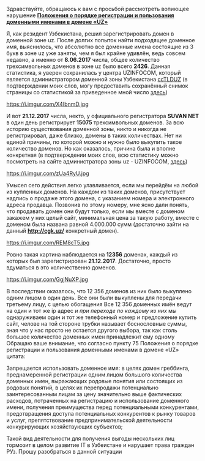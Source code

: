   Здравствуйте, обращаюсь к вам с просьбой рассмотреть вопиющее нарушение [**Положения о порядке регистрации и пользования доменными именами в домене «UZ»**](http://lex.uz/pages/getpage.aspx?lact_id=1368177)

  Я, как резидент Узбекистана, решил зарегистрировать домен в доменной зоне uz. После долгих попыток найти подходящее доменное имя, выяснилось, что абсолютно все доменные имена состоящие из 3 букв в зоне uz уже заняты, чем я был крайне удивлён, ведь совсем недавно, а именно от **8.06.2017** числа, общее количество трехсимвольных доменов в зоне uz было всего **2426**. Данная статистика, я уверен сохранилась у центра UZINFOCOM, который является администратором доменной зоны Узбекистана [ccTLDUZ](https://cctld.uz/)  (в подтверждении моих слов, могу предоставить сохранённый снимок страницы со статистикой за приведенное мной число [здесь](https://web.archive.org/web/20170608095918/https://cctld.uz/stat/))  

https://i.imgur.com/X4IbnmD.jpg  
  
  И вот **21.12.2017** числа, некто, у официального регистратора **SUVAN NET** в один день регистрирует **15075** трехсимвольных доменов. За всю историю существования доменной зоны, никто и никогда не регистрировал, даже близко, домены в таких количествах. Нет ни единой причины, по которой можно и нужно было выкупить такое количество доменов. Но как оказалось, причина была и вполне конкретная (в подтверждении моих слов, всю статистику можно посмотреть на сайте администратора зоны uz - UZINFOCOM, [здесь](https://cctld.uz/stat/))  
  
  https://i.imgur.com/zUa4RyU.jpg
  
  Умысел сего действия легко улавливается, если мы перейдём на любой из купленных доменов. На каждом из таких доменов, присутствует надпись о продаже этого домена, с указанием номера и электронного адреса продавца. Позвонив по этому номеру, мне ясно дали понять, что продавать домен они будут только, если мы вместе с доменом закажем у них целый сайт, минимальная цена за такую работу, вместе с доменом была названа равной 4.000.000 сумм (достаточно зайти на данный **http://cgk.uz/** конкретный домен).   
  
https://i.imgur.com/REM8cT5.jpg

Ровно такая картина наблюдается на **12356** доменах, каждый из которых был зарегистрирован **21.12.2017**. Достаточно, просто вдуматься в это количественно доменов.

https://i.imgur.com/GgjNuXP.jpg

  
   
  
  
    
  В последствии оказалось, что 12 356 доменов из них было выкуплено одним лицом в один день. Все они были выкуплены для передачи третьему лицу, с целью обогащения
Все 12 356 доменных имён ведут на один и тот же ip адрес *и при переходе по каждому из них* мы однаруживаем один и тот же телефонный номер и предложение купить сайт, челове на той стороне трубки называет боснословные суммы, зная что у нас просто не остается другого выбора, так как столь большое количество доменных имен принадлежит ему одному
Обращаю ваше внимание, что согласно пункту 75 Положения о порядке регистрации и пользования доменными именами в домене «UZ» цитата:

Запрещается использовать доменное имя:
в целях домен греббинга, преднамеренной регистрации одним лицом большого количества доменных имен, выражающих родовые понятия или состоящих из родовых понятий, в целях их перепродажи потенциально заинтересованным лицам за цену значительно выше фактических расходов, потраченных на регистрацию и использование доменного имени, получения преимущества перед потенциальными конкурентами, предотвращения доступа потенциальных конкурентов к рынку товаров и услуг, препятствование предпринимательской деятельности конкурирующих хозяйствующих субъектов;

Такой вид деятельности для получения выгоды нескольких лиц тормозит в целом развитие IT в Узбеистане и нарушает права граждан РУз.
Прошу разобраться в данной ситуации

